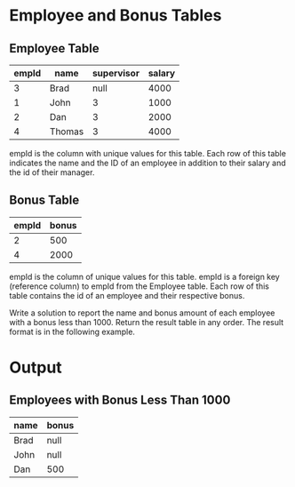 # Employee and Bonus Tables

## Employee Table

| empId | name   | supervisor | salary |
|-------|--------|------------|--------|
| 3     | Brad   | null       | 4000   |
| 1     | John   | 3          | 1000   |
| 2     | Dan    | 3          | 2000   |
| 4     | Thomas | 3          | 4000   |

empId is the column with unique values for this table.
Each row of this table indicates the name and the ID of an employee in addition to their salary and the id of their manager.

## Bonus Table

| empId | bonus |
|-------|-------|
| 2     | 500   |
| 4     | 2000  |

empId is the column of unique values for this table.
empId is a foreign key (reference column) to empId from the Employee table.
Each row of this table contains the id of an employee and their respective bonus.

Write a solution to report the name and bonus amount of each employee with a bonus less than 1000.
Return the result table in any order.
The result format is in the following example.

# Output

## Employees with Bonus Less Than 1000

| name  | bonus |
|-------|-------|
| Brad  | null  |
| John  | null  |
| Dan   | 500   |
